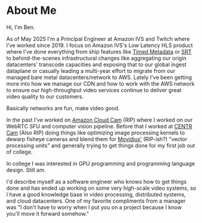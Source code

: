 # About Me

Hi, I'm Ben.

As of May 2025 I'm a Principal Engineer at Amazon IVS and Twitch where I've worked since 2019. I focus on Amazon IVS's Low Latency HLS product where I've done everything from ship features like [Timed Metadata](https://docs.aws.amazon.com/ivs/latest/LowLatencyUserGuide/metadata.html) or [SRT](https://aws.amazon.com/about-aws/whats-new/2024/04/amazon-ivs-low-latency-streaming-srt-ingest/) to behind-the-scenes infrastructural changes like aggregating our origin datacenters' transcode capacities and exposing that to our global ingest dataplane or casually leading a multi-year effort to migrate from our managed bare metal datacenters/network to AWS. Lately I've been getting more into how we manage our CDN and how to work with the AWS network to ensure our high-throughput video services continue to deliver great video quality to our customers.

Basically networks are fun, make video good.

In the past I've worked on [Amazon Cloud Cam](https://www.amazon.com/Amazon-Cloud-Indoor-Security-Camera/dp/B01MTOMIB4) (RIP) where I worked on our WebRTC SFU and computer vision pipeline. Before that I worked at [CENTR Cam](https://techcrunch.com/2014/05/28/centr-cam-is-a-gopro-competitor-that-captures-everything-around-you/) (Also RIP) doing things like optimizing image processing kernels to dewarp fisheye cameras and blend them for [Movidius'](https://www.intel.com/content/www/us/en/developer/topic-technology/edge-5g/hardware/vision-accelerator-movidius-vpu.html) (RIP-ish?) "vector processing units" and generally trying to get things done for my first job out of college.

In college I was interested in GPU programming and programming language design. Still am.

I'd describe myself as a software engineer who knows how to get things done and has ended up working on some very high-scale video systems, so I have a good knowledge base in video processing, distributed systems, and cloud datacenters. One of my favorite compliments from a manager was "I don't have to worry when I put you on a project because I know you'll move it forward somehow."
